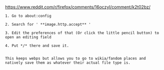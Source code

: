 https://www.reddit.com/r/firefox/comments/16oczyl/comment/k2t02bz/

```
1. Go to about:config
    
2. Search for ' **image.http.accept** '
    
3. Edit the preferences of that (Or click the little pencil button) to open an editing field
    
4. Put */* there and save it.
    

This keeps webps but allows you to go to wikia/fandom places and natively save them as whatever their actual file type is.
```